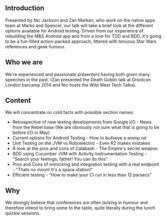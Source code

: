 ## Introduction
Presented by Nic Jackson and Zan Markan, who work on the native apps team at Marks and Spencer, our talk will take a brief look at the different options available for Android testing. Driven from our experience of rebuilding the M&S Android app and from a love for TDD and BDD, it's going to be a fun-filled action-packed approach, littered with tenuous Star Wars references and geek humour.

## Who we are
We're experienced and passionate presenters having both given many speeches in the past. (Zan presented the Death Goblin talk at Droidcon London barcamp 2014 and Nic hosts the Wild West Tech Talks).

## Content
We will concentrate on cold facts with possible section names:
* Retrospective of new testing developments from Google I/O - News from the Rebel base (We are obviously not sure what that is going to be before I/O in May)
* Current options for Android Testing - How to bullseye a womp rat
* Unit Testing on the JVM vs Roboelectric - Even R2 makes mistakes
* A look at the pros and cons of Calabash - The Empire's secret weapon
* BDD using Cucumber JVM with Activity Instrumentation Testing - "Search your feelings, father! You can do this"
* Pros and Cons of mimicking and integration testing with a real endpoint - "Thats no moon! It's a space station!"
* Efficient testing - "How to make your CI run in less than 12 parsecs"

##  Why
We strongly believe that conferences are often lacking in humour and therefore intend to bring some to the table, quite literally during the lunch quickie sessions.
